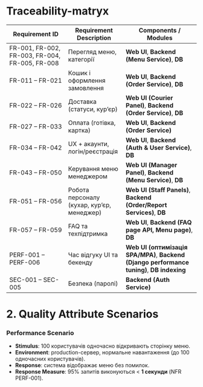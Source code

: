 # Traceability-matryx

| Requirement ID                                 | Requirement Description                                 | Components / Modules                                                                                           |
| ---------------------------------------------- | ------------------------------------------------------- | -------------------------------------------------------------------------------------------------------------- |
| FR-001, FR-002, FR-003, FR-004, FR-005, FR-008 | Перегляд меню, категорії | **Web UI**, **Backend (Menu Service)**, **DB**                                                                 |
| FR-011 – FR-021                                | Кошик і оформлення замовлення                           | **Web UI**, **Backend (Order Service)**, **DB**                                                                |
| FR-022 – FR-026                                | Доставка (статуси, кур’єр)                        | **Web UI (Courier Panel)**, **Backend (Order Service)**,  **DB**                        |
| FR-027 – FR-033                                | Оплата (готівка, картка)                        | **Web UI**, **Backend (Order Service)**                                                        |
| FR-034 – FR-042                                | UX + акаунти, логін/реєстрація                          | **Web UI**, **Backend (Auth & User Service)**, **DB**                                                          |
| FR-043 – FR-050                                | Керування меню менеджером                               | **Web UI (Manager Panel)**, **Backend (Menu Service)**, **DB**                                                 |
| FR-051 – FR-056                                | Робота персоналу (кухар, кур’єр, менеджер)              | **Web UI (Staff Panels)**, **Backend (Order/Report Services)**, **DB**                             |
| FR-057 – FR-059                                | FAQ та техпідтримка                                     | **Web UI**, **Backend (FAQ page API, Menu page)**, **DB**                                                              |
| PERF-001 – PERF-006                            | Час відгуку UI та бекенду                               | **Web UI (оптимізація SPA/MPA)**, **Backend (Django performance tuning)**, **DB indexing** |
| SEC-001 – SEC-005                              | Безпека (паролі)                           | **Backend (Auth Service)**                         |

# 2. Quality Attribute Scenarios

### Performance Scenario

- **Stimulus**: 100 користувачів одночасно відкривають сторінку меню.
- **Environment**: production-сервер, нормальне навантаження (до 100 одночасних користувачів).
- **Response**: система відображає меню без помилок.
- **Response Measure**: 95% запитів виконуються < **1 секунди** (NFR PERF-001).
